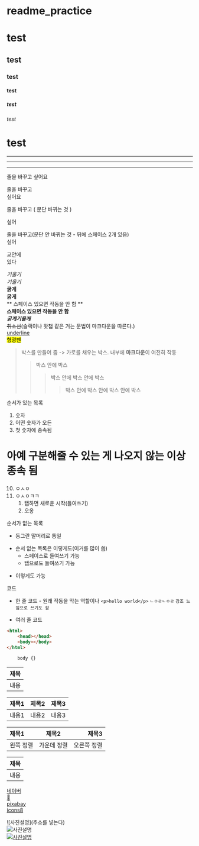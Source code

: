 # readme_practice
# test
## test
### test
#### test
##### test
###### test

test
======

***
---
___

줄을 바꾸고
싶어요

줄을 바꾸고<br>싶어요

줄을 바꾸고 ( 문단 바뀌는 것 )

싶어

줄을 바꾸고(문단 안 바뀌는 것 - 뒤에 스페이스 2개 있음)  
싶어

교안에  
있다

*기울기*  
_기울기_  
**굵게**  
__굵게__  
** 스페이스 있으면 작동을 안 함 **  
**스페이스 있으면 작동을 안 함**  
___굵게기울게___  
~~취소선~~(슬랙이나 왓챕 같은 거는 문법이 마크다운을 따른다.)  
<u>underline</u>  
<mark>형광펜</mark>  

> 박스를 만들어 줌 -> 가로를 채우는 박스. 내부에 **마크다운**이 여전히 작동
>> 박스 안에 박스
>>> 박스 안에 박스 안에 박스
>>>> 박스 안에 박스 안에 박스 안에 박스
<!-- 이건 주석인데 참고로 인용문 마크다운은 한계가 업답니다. 근데 줄바꿈으로 인해서 모양이 안 예쁨-->

<!-- <ol> <ul> -->
순서가 있는 목록  
1. 숫자
0. 어떤 숫자가 오든
999. 첫 숫자에 종속됨
# 아예 구분해줄 수 있는 게 나오지 않는 이상 종속 됨
10. ㅇㅅㅇ
1. ㅇㅅㅇㅋㅋ
    1. 탭하면 새로운 시작(들여쓰기)
    5. 오옹

순서가 없는 목록
* 동그란 말머리로 통일
- 순서 없는 목록은 이렇게도(이거를 많이 씀)
  - 스페이스로 들여쓰기 가능
  - 탭으로도 들여쓰기 가능
+ 이렇게도 가능

코드
* 한 줄 코드 - 원래 작동을 막는 역할이나
`<p>hello world</p>`
`ㄴㅇㄹㄴㅇㄹ`
`강조 느낌으로 쓰기도 함`

* 여러 줄 코드
```html
<html>
    <head></head>
    <body></body>
</html>
```
```css
    body {}
```

|제목|
|-|
|내용|

|제목1|제목2|제목3|
|----|----|----|
|내용1|내용2|내용3|

|제목1|제목2|제목3|
|:----|:----:|----:|
|왼쪽 정렬|가운데 정렬|오른쪽 정렬|

<div align="center">

|제목|
|-|
|내용|

</div>

[네이버](https://naver.com)  
[🥰](https://instagram.com/s2____yeji)  
[pixabay](https://pixabay.com)  
[icons8](https://icons8.com)

![사진설명](주소를 넣는다)  
![사진설명](https://img.icons8.com/?size=160&id=L0ACgdZBSw0o&format=png)  
[![사진설명](https://img.icons8.com/?size=160&id=L0ACgdZBSw0o&format=png)](
    https://google.com
)